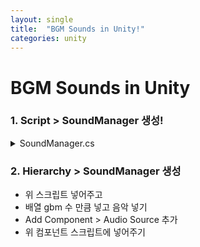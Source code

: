 ```yaml
---
layout: single
title:  "BGM Sounds in Unity!"
categories: unity
---
```


# BGM Sounds in Unity

### 1. Script > SoundManager 생성!

<details>
<summary>SoundManager.cs</summary>
<div markdown="1">
  
```cs
using System.Collections;
using System.Collections.Generic;
using UnityEngine;

[System.Serializable]
public class Sound
{
    public string soundName;
    public AudioClip clip;
}

public class SoundManager : MonoBehaviour
{
    [Header("사운드 등록")]
    [SerializeField]
    List<Sound> bgmSounds = new List<Sound>();

    [Header("브금 플레이어")]
    [SerializeField]
    AudioSource bgmPlayer;
    // Start is called before the first frame update
    void Start()
    {
        PlayRandomBGM();
    }

    public void PlayRandomBGM()
    {
        int random = Random.Range(0, bgmSounds.Count);
        Debug.Log(bgmSounds.Count);
        bgmPlayer.clip = bgmSounds[random].clip;
        bgmPlayer.Play();
    }
}


```
  
</div>
</details>

### 2. Hierarchy > SoundManager 생성
* 위 스크립트 넣어주고 
* 배열 gbm 수 만큼 넣고 음악 넣기
* Add Component > Audio Source 추가
* 위 컴포넌트 스크립트에 넣어주기


